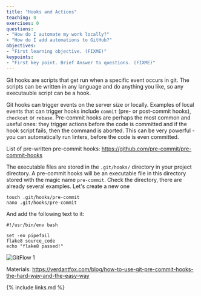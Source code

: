 ```yaml
---
title: "Hooks and Actions"
teaching: 0
exercises: 0
questions:
- "How do I automate my work locally?"
- "How do I add automations to GitHub?"
objectives:
- "First learning objective. (FIXME)"
keypoints:
- "First key point. Brief Answer to questions. (FIXME)"
---
```


Git hooks are scripts that get run when a specific event occurs in git. The scripts can be written in any language and do anything you like, so any executauble script can be a hook. 

Git hooks can trigger events on the server size or locally. Examples of local events that can trigger hooks include `commit` (pre- or post-commit hooks), `checkout` or `rebase`. Pre-commit hooks are perhaps the most common and useful ones: they trigger actions before the code is committed and if the hook script fails, then the command is aborted. This can be very powerful - you can automatically run linters, before the code is even committed. 

List of pre-written pre-commit hooks: https://github.com/pre-commit/pre-commit-hooks

The executable files are stored in the `.git/hooks/` directory in your project directory. A pre-commit hooks will be an executable file in this directory stored with the magic name `pre-commit`. Check the directory, there are already several examples. Let's create a new one

~~~
touch .git/hooks/pre-commit
nano .git/hooks/pre-commit
~~~

And add the following text to it:

~~~
#!/usr/bin/env bash

set -eo pipefail
flake8 source_code
echo "flake8 passed!"
~~~

![GitFlow 1](../fig/47-hooks.png)

Materials: https://verdantfox.com/blog/how-to-use-git-pre-commit-hooks-the-hard-way-and-the-easy-way

{% include links.md %}
